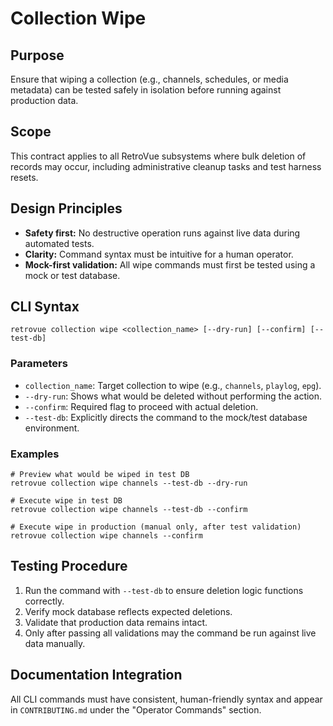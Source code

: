 # Collection Wipe

## Purpose

Ensure that wiping a collection (e.g., channels, schedules, or media metadata) can be tested safely in isolation before running against production data.

## Scope

This contract applies to all RetroVue subsystems where bulk deletion of records may occur, including administrative cleanup tasks and test harness resets.

## Design Principles

- **Safety first:** No destructive operation runs against live data during automated tests.
- **Clarity:** Command syntax must be intuitive for a human operator.
- **Mock-first validation:** All wipe commands must first be tested using a mock or test database.

## CLI Syntax

```
retrovue collection wipe <collection_name> [--dry-run] [--confirm] [--test-db]
```

### Parameters

- `collection_name`: Target collection to wipe (e.g., `channels`, `playlog`, `epg`).
- `--dry-run`: Shows what would be deleted without performing the action.
- `--confirm`: Required flag to proceed with actual deletion.
- `--test-db`: Explicitly directs the command to the mock/test database environment.

### Examples

```
# Preview what would be wiped in test DB
retrovue collection wipe channels --test-db --dry-run

# Execute wipe in test DB
retrovue collection wipe channels --test-db --confirm

# Execute wipe in production (manual only, after test validation)
retrovue collection wipe channels --confirm
```

## Testing Procedure

1. Run the command with `--test-db` to ensure deletion logic functions correctly.
2. Verify mock database reflects expected deletions.
3. Validate that production data remains intact.
4. Only after passing all validations may the command be run against live data manually.

## Documentation Integration

All CLI commands must have consistent, human-friendly syntax and appear in `CONTRIBUTING.md` under the "Operator Commands" section.





